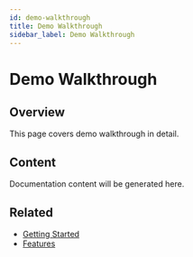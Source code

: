 ```yaml
---
id: demo-walkthrough
title: Demo Walkthrough
sidebar_label: Demo Walkthrough
---
```


# Demo Walkthrough

## Overview

This page covers demo walkthrough in detail.

## Content

Documentation content will be generated here.

## Related

- [Getting Started](/docs/getting-started)
- [Features](/docs/features)
